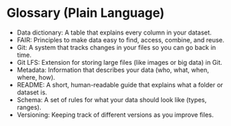 # Glossary (Plain Language)

- Data dictionary: A table that explains every column in your dataset.
- FAIR: Principles to make data easy to find, access, combine, and reuse.
- Git: A system that tracks changes in your files so you can go back in time.
- Git LFS: Extension for storing large files (like images or big data) in Git.
- Metadata: Information that describes your data (who, what, when, where, how).
- README: A short, human-readable guide that explains what a folder or dataset is.
- Schema: A set of rules for what your data should look like (types, ranges).
- Versioning: Keeping track of different versions as you improve files.
